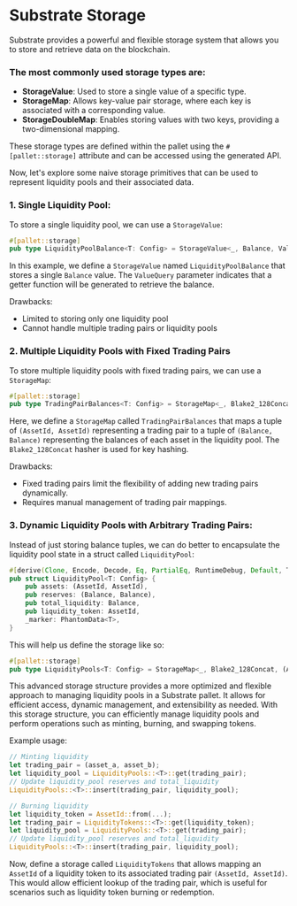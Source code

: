 # Substrate Storage

Substrate provides a powerful and flexible storage system that allows you to store and retrieve data on the blockchain. 

### The most commonly used storage types are:
- **StorageValue**: Used to store a single value of a specific type.
- **StorageMap**: Allows key-value pair storage, where each key is associated with a corresponding value.
- **StorageDoubleMap**: Enables storing values with two keys, providing a two-dimensional mapping.

These storage types are defined within the pallet using the `#[pallet::storage]` attribute and can be accessed using
the generated API.

Now, let's explore some naive storage primitives that can be used to represent liquidity pools and their associated data.

### 1. Single Liquidity Pool:
To store a single liquidity pool, we can use a `StorageValue`:
```rust
#[pallet::storage]
pub type LiquidityPoolBalance<T: Config> = StorageValue<_, Balance, ValueQuery>;
```
In this example, we define a `StorageValue` named `LiquidityPoolBalance` that stores a single `Balance` value.
The `ValueQuery` parameter indicates that a getter function will be generated to retrieve the balance. 

Drawbacks:
- Limited to storing only one liquidity pool
- Cannot handle multiple trading pairs or liquidity pools

### 2. Multiple Liquidity Pools with Fixed Trading Pairs
To store multiple liquidity pools with fixed trading pairs, we can use a `StorageMap`:
```rust
#[pallet::storage]
pub type TradingPairBalances<T: Config> = StorageMap<_, Blake2_128Concat, (AssetId, AssetId), (Balance, Balance), ValueQuery>;
```
Here, we define a `StorageMap` called `TradingPairBalances` that maps a tuple of `(AssetId, AssetId)` representing a trading pair to a tuple of `(Balance, Balance)` representing the balances of each asset in the liquidity pool. The `Blake2_128Concat` hasher is used for key hashing.
    
Drawbacks:
- Fixed trading pairs limit the flexibility of adding new trading pairs dynamically.
- Requires manual management of trading pair mappings.

### 3. Dynamic Liquidity Pools with Arbitrary Trading Pairs:
Instead of just storing balance tuples, we can do better to encapsulate the liquidity pool state in a struct called
`LiquidityPool`:
```rust
#[derive(Clone, Encode, Decode, Eq, PartialEq, RuntimeDebug, Default, TypeInfo)]
pub struct LiquidityPool<T: Config> {
    pub assets: (AssetId, AssetId),
    pub reserves: (Balance, Balance),
    pub total_liquidity: Balance,
    pub liquidity_token: AssetId,
    _marker: PhantomData<T>,
}
```
This will help us define the storage like so:
```rust
#[pallet::storage]
pub type LiquidityPools<T: Config> = StorageMap<_, Blake2_128Concat, (AssetId, AssetId), LiquidityPool<T>, ValueQuery>;
```

This advanced storage structure provides a more optimized and flexible approach to managing liquidity pools in a Substrate pallet. It allows for efficient access, dynamic management, and extensibility as needed.
With this storage structure, you can efficiently manage liquidity pools and perform operations such as minting, burning, and swapping tokens.

Example usage:
```rust
// Minting liquidity
let trading_pair = (asset_a, asset_b);
let liquidity_pool = LiquidityPools::<T>::get(trading_pair);
// Update liquidity_pool reserves and total_liquidity
LiquidityPools::<T>::insert(trading_pair, liquidity_pool);

// Burning liquidity
let liquidity_token = AssetId::from(...);
let trading_pair = LiquidityTokens::<T>::get(liquidity_token);
let liquidity_pool = LiquidityPools::<T>::get(trading_pair);
// Update liquidity_pool reserves and total_liquidity
LiquidityPools::<T>::insert(trading_pair, liquidity_pool);
```

Now, define a storage called `LiquidityTokens` that allows mapping an `AssetId` of a liquidity token to its associated
trading pair `(AssetId, AssetId)`. This would allow efficient lookup of the trading pair, which is useful for scenarios
such as liquidity token burning or redemption.
